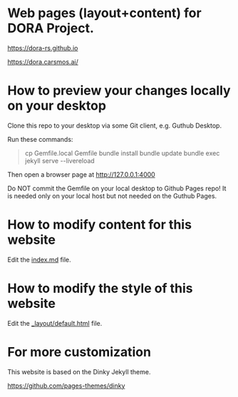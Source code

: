 # Web pages (layout+content) for DORA Project.

https://dora-rs.github.io

https://dora.carsmos.ai/


# How to preview your changes locally on your desktop

Clone this repo to your desktop via some Git client, e.g. Guthub Desktop.

Run these commands:

> cp Gemfile.local Gemfile
> bundle install
> bundle update
> bundle exec jekyll serve --livereload

Then open a browser page at http://127.0.0.1:4000 

Do NOT commit the Gemfile on your local desktop to Github Pages repo! 
It is needed only on your local host but not needed on the Guthub Pages.


# How to modify content for this website

Edit the [index.md](/index.md) file.


# How to modify the style of this website

Edit the [_layout/default.html](/_layouts/default.html) file.


# For more customization

This website is based on the Dinky Jekyll theme.

https://github.com/pages-themes/dinky

